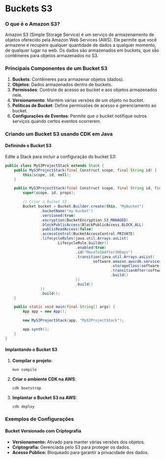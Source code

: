 # Buckets S3 

### O que é o Amazon S3?

Amazon S3 (Simple Storage Service) é um serviço de armazenamento de objetos oferecido pela Amazon Web Services (AWS). Ele permite que você armazene e recupere qualquer quantidade de dados a qualquer momento, de qualquer lugar na web. Os dados são armazenados em buckets, que são contêineres para objetos armazenados no S3.

### Principais Componentes de um Bucket S3

1. **Buckets**: Contêineres para armazenar objetos (dados).
2. **Objetos**: Dados armazenados dentro de buckets.
3. **Permissões**: Controle de acesso ao bucket e aos objetos armazenados nele.
4. **Versionamento**: Mantém várias versões de um objeto no bucket.
5. **Políticas de Bucket**: Define permissões de acesso e gerenciamento ao bucket.
6. **Configurações de Eventos**: Permite que o bucket notifique outros serviços quando certos eventos ocorrerem.

### Criando um Bucket S3 usando CDK em Java

#### Definindo o Bucket S3

Edite a Stack para incluir a configuração do bucket S3:

```java
public class MyS3ProjectStack extends Stack {
    public MyS3ProjectStack(final Construct scope, final String id) {
        this(scope, id, null);
    }

    public MyS3ProjectStack(final Construct scope, final String id, final StackProps props) {
        super(scope, id, props);

        // Criar o Bucket S3
        Bucket bucket = Bucket.Builder.create(this, "MyBucket")
                .bucketName("my-bucket")
                .versioned(true)
                .encryption(BucketEncryption.S3_MANAGED)
                .blockPublicAccess(BlockPublicAccess.BLOCK_ALL)
                .publicReadAccess(false)
                .accessControl(BucketAccessControl.PRIVATE)
                .lifecycleRules(java.util.Arrays.asList(
                        LifecycleRule.builder()
                                .enabled(true)
                                .id("MoveToIAAfter30Days")
                                .transition(java.util.Arrays.asList(
                                        software.amazon.awscdk.services.s3.Transition.builder()
                                                .storageClass(software.amazon.awscdk.services.s3.StorageClass.INFREQUENT_ACCESS)
                                                .transitionAfter(software.amazon.awscdk.core.Duration.days(30))
                                                .build()
                                ))
                                .build()
                ))
                .build();
    }

    public static void main(final String[] args) {
        App app = new App();

        new MyS3ProjectStack(app, "MyS3ProjectStack");

        app.synth();
    }
}
```

#### Implantando o Bucket S3

1. **Compilar o projeto**:
   ```bash
   mvn compile
   ```

2. **Criar o ambiente CDK na AWS**:
   ```bash
   cdk bootstrap
   ```

3. **Implantar o Bucket S3 na AWS**:
   ```bash
   cdk deploy
   ```

### Exemplos de Configurações

#### Bucket Versionado com Criptografia

- **Versionamento:** Ativado para manter várias versões dos objetos.
- **Criptografia:** Gerenciada pelo S3 para proteger os dados.
- **Acesso Público:** Bloqueado para garantir a privacidade dos dados.

